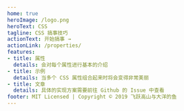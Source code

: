 ```yaml
---
home: true
heroImage: /logo.png
heroText: CSS
tagline: CSS 搞事技巧
actionText: 开始搞事 →
actionLink: /properties/
features:
- title: 属性
  details: 会对每个属性进行基本的介绍
- title: 示例
  details: 当多个 CSS 属性组合起来时将会变得非常美丽
- title: 文章
  details: 具体的实现方案需要前往 Github 的 Issue 中查看
footer: MIT Licensed | Copyright © 2019 飞跃高山与大洋的鱼
---
```

